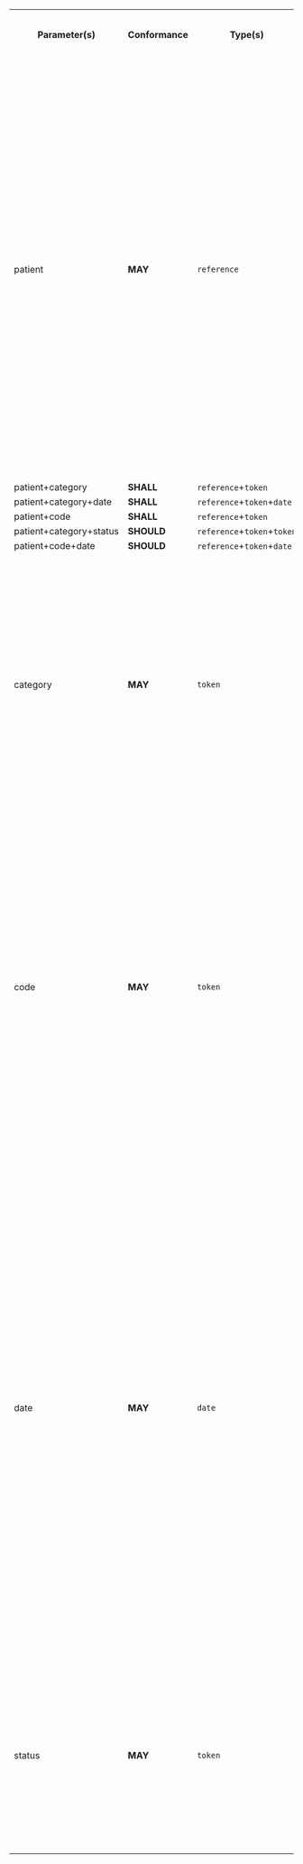 <table class="list">
<tbody>
  <tr>
    <th>Parameter(s)</th>
    <th>Conformance </th>
    <th>Type(s)</th>
    <th>Requirements (when used alone or in combination)</th>
  </tr>
  <tr>
        <td>patient</td>
        <td><b>MAY</b></td>
        <td><code>reference</code></td>
        <td>The requester <b>SHALL</b> provide at least an id value and <b>MAY</b> provide both the Type and id values. The responder <b>SHALL</b> support both.<br/><br/>The requester <strong>SHOULD</strong> support chained search patient.identifier using IHI, Medicare Number, and DVA Number identifiers as defined in the AU Core Patient profile. The responder <strong>SHOULD</strong> support chained search patient.identifier using IHI, Medicare Number, and DVA Number identifiers as defined in the AU Core Patient profile.</td>
  </tr>
  <tr>
        <td>patient+category</td>
        <td><b>SHALL</b></td>
        <td><code>reference</code>+<code>token</code></td>
        <td></td>
  </tr>
  <tr>
        <td>patient+category+date</td>
        <td><b>SHALL</b></td>
        <td><code>reference</code>+<code>token</code>+<code>date</code></td>
        <td></td>
  </tr>
  <tr>
        <td>patient+code</td>
        <td><b>SHALL</b></td>
        <td><code>reference</code>+<code>token</code></td>
        <td></td>
  </tr>
  <tr>
        <td>patient+category+status</td>
        <td><b>SHOULD</b></td>
        <td><code>reference</code>+<code>token</code>+<code>token</code></td>
        <td></td>
  </tr>
   <tr>
        <td>patient+code+date</td>
        <td><b>SHOULD</b></td>
        <td><code>reference</code>+<code>token</code>+<code>date</code></td>
        <td></td>
  </tr>
  <tr>
        <td>category</td>
        <td><b>MAY</b></td>
        <td><code>token</code></td>
        <td>The requester <strong>SHALL</strong> provide at least a code value and <strong>MAY</strong> provide both the system and code values. The responder <strong>SHALL</strong> support both.<br/><br/>The requester <strong>SHALL</strong> support search using the category code defined in this profile. The responder <strong>SHALL</strong> support search using the category code defined in this profile.</td>
  </tr>
  <tr>
        <td>code</td>
        <td><b>MAY</b></td>
        <td><code>token</code></td>
        <td>The requester <b>SHALL</b> provide at least a code value and <b>MAY</b> provide both the system and code values. The responder <b>SHALL</b> support both.<br/><br/>The requester <strong>SHALL</strong> support search using the LOINC codes defined in this profile. The responder <strong>SHALL</strong> support search using the LOINC codes defined in this profile.<br/><br/>The requester <strong>SHALL</strong> support <code>multipleOr</code>. The responder <strong>SHALL</strong> support <code>multipleOr</code>.</td>
  </tr>
  <tr>
        <td>date</td>
        <td><b>MAY</b></td>
        <td><code>date</code></td>
        <td>A requester <b>SHALL</b> provide a value precise to the second + time offset. A responder <b>SHALL</b> support a value precise to the second + time offset.<br/><br/>The requester <strong>SHALL</strong> support these search comparators <code>gt</code>, <code>lt</code>, <code>ge</code>, <code>le</code>. The responder <strong>SHALL</strong> support these search comparators <code>gt</code>, <code>lt</code>, <code>ge</code>, <code>le</code>.<br/><br/>The requester <strong>SHOULD</strong> support <code>multipleAnd</code>, and if <code>multipleAnd</code> is supported, <strong>SHALL</strong> support the search comparators <code>gt</code>, <code>lt</code>, <code>ge</code>, <code>le</code>. The responder <strong>SHOULD</strong> support <code>multipleAnd</code>, and if <code>multipleAnd</code> is supported, <strong>SHALL</strong> support the search comparators <code>gt</code>, <code>lt</code>, <code>ge</code>, <code>le</code>.</td>
  </tr>
  <tr>
        <td>status</td>
        <td><b>MAY</b></td>
        <td><code>token</code></td>
        <td>The requester <b>SHALL</b> provide at least a code value and <b>MAY</b> provide both the system and code values. The responder <b>SHALL</b> support both.<br/><br/>The requester <strong>SHALL</strong> support <code>multipleOr</code>.The responder <strong>SHALL</strong> support <code>multipleOr</code>.</td>
  </tr>
 </tbody>
</table>
